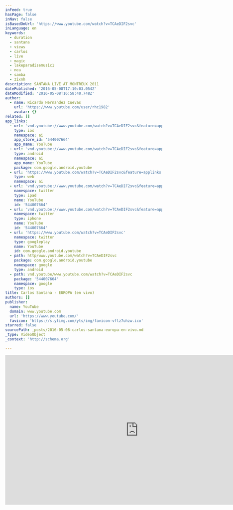 ```yaml
---
inFeed: true
hasPage: false
inNav: false
isBasedOnUrl: 'https://www.youtube.com/watch?v=TCAeDIF2svc'
inLanguage: en
keywords:
  - duration
  - santana
  - views
  - carlos
  - live
  - magic
  - lakeparadisemusic1
  - nea
  - samba
  - zixnh
description: SANTANA LIVE AT MONTREUX 2011
datePublished: '2016-05-08T17:10:03.054Z'
dateModified: '2016-05-08T16:58:40.748Z'
author:
  - name: Ricardo Hernandez Cuevas
    url: 'https://www.youtube.com/user/rhc1982'
    avatar: {}
related: []
app_links:
  - url: 'vnd.youtube://www.youtube.com/watch?v=TCAeDIF2svc&feature=applinks'
    type: ios
    namespace: ai
    app_store_id: '544007664'
    app_name: YouTube
  - url: 'vnd.youtube://www.youtube.com/watch?v=TCAeDIF2svc&feature=applinks'
    type: android
    namespace: ai
    app_name: YouTube
    package: com.google.android.youtube
  - url: 'https://www.youtube.com/watch?v=TCAeDIF2svc&feature=applinks'
    type: web
    namespace: ai
  - url: 'vnd.youtube://www.youtube.com/watch?v=TCAeDIF2svc&feature=applinks'
    namespace: twitter
    type: ipad
    name: YouTube
    id: '544007664'
  - url: 'vnd.youtube://www.youtube.com/watch?v=TCAeDIF2svc&feature=applinks'
    namespace: twitter
    type: iphone
    name: YouTube
    id: '544007664'
  - url: 'https://www.youtube.com/watch?v=TCAeDIF2svc'
    namespace: twitter
    type: googleplay
    name: YouTube
    id: com.google.android.youtube
  - path: http/www.youtube.com/watch?v=TCAeDIF2svc
    package: com.google.android.youtube
    namespace: google
    type: android
  - path: vnd.youtube/www.youtube.com/watch?v=TCAeDIF2svc
    package: '544007664'
    namespace: google
    type: ios
title: Carlos Santana - EUROPA (en vivo)
authors: []
publisher:
  name: YouTube
  domain: www.youtube.com
  url: 'https://www.youtube.com/'
  favicon: 'https://s.ytimg.com/yts/img/favicon-vflz7uhzw.ico'
starred: false
sourcePath: _posts/2016-05-08-carlos-santana-europa-en-vivo.md
_type: VideoObject
_context: 'http://schema.org'

---
```

<iframe src="https://cdn.embedly.com/widgets/media.html?src=https%3A%2F%2Fwww.youtube.com%2Fembed%2FTCAeDIF2svc%3Ffeature%3Doembed&amp;url=https%3A%2F%2Fwww.youtube.com%2Fwatch%3Fv%3DTCAeDIF2svc&amp;image=https%3A%2F%2Fi.ytimg.com%2Fvi%2FTCAeDIF2svc%2Fhqdefault.jpg&amp;key=b7d04c9b404c499eba89ee7072e1c4f7&amp;type=text%2Fhtml&amp;schema=youtube" width="854" height="480" scrolling="no" frameborder="0" allowfullscreen="" style=""></iframe>